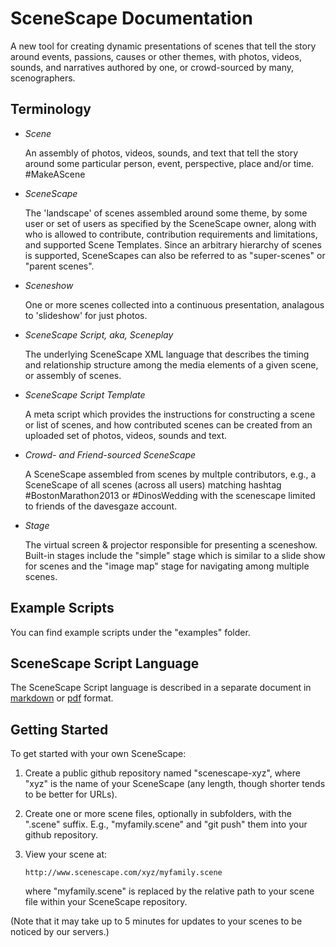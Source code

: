 # SceneScape Documentation

A new tool for creating dynamic presentations of scenes that tell the
story around events, passions, causes or other themes, with photos,
videos, sounds, and narratives authored by one, or crowd-sourced by
many, scenographers.

## Terminology

* *Scene*

   An assembly of photos, videos, sounds, and text that tell the
   story around some particular person, event, perspective, place
   and/or time.  #MakeAScene

* *SceneScape*

   The 'landscape' of scenes assembled around some theme, by some user
   or set of users as specified by the SceneScape owner, along with
   who is allowed to contribute, contribution requirements and
   limitations, and supported Scene Templates.  Since an arbitrary
   hierarchy of scenes is supported, SceneScapes can also be referred
   to as "super-scenes" or "parent scenes".

* *Sceneshow*

   One or more scenes collected into a continuous presentation,
   analagous to 'slideshow' for just photos.

* *SceneScape Script, aka, Sceneplay*

   The underlying SceneScape XML language that describes the timing and
   relationship structure among the media elements of a given scene,
   or assembly of scenes.

* *SceneScape Script Template*

   A meta script which provides the instructions for constructing
   a scene or list of scenes, and how contributed
   scenes can be created from an uploaded set of photos, videos,
   sounds and text.

* *Crowd- and Friend-sourced SceneScape*

   A SceneScape assembled from scenes by multple contributors,
   e.g., a SceneScape of all scenes (across all users) matching
   hashtag #BostonMarathon2013 or #DinosWedding with the scenescape
   limited to friends of the davesgaze account.

* *Stage*

   The virtual screen & projector responsible for presenting a
   sceneshow.  Built-in stages include the "simple" stage which is
   similar to a slide show for scenes and the "image map" stage for
   navigating among multiple scenes.  

## Example Scripts

You can find example scripts under the "examples" folder.

## SceneScape Script Language

The SceneScape Script language is described in a separate document in 
[markdown](SceneScapeScripts.md) or [pdf](SceneScapeScripts.pdf) format.

## Getting Started

To get started with your own SceneScape:

1. Create a public github repository named "scenescape-xyz", where "xyz" is
   the name of your SceneScape (any length, though shorter tends to be
   better for URLs).

2. Create one or more scene files, optionally in subfolders, with the ".scene"
   suffix.  E.g., "myfamily.scene" and "git push" them into your github
   repository.

3. View your scene at:

   ```http://www.scenescape.com/xyz/myfamily.scene```    

   where "myfamily.scene" is replaced by the relative path to your scene file
   within your SceneScape repository.

(Note that it may take up to 5 minutes for updates to your scenes to
be noticed by our servers.)





